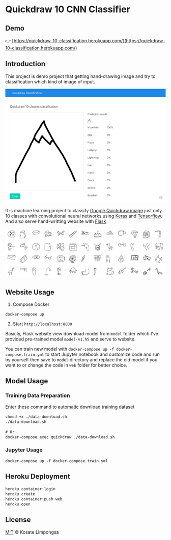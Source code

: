 Quickdraw 10 CNN Classifier
===

## Demo

:point_right: [https://quickdraw-10-classification.herokuapp.com/](https://quickdraw-10-classification.herokuapp.com/)

## Introduction

This project is demo project that getting hand-drawing image and try to classification which kind of image of input.

![Web Preview](docs/web-preview.png)

It is machine learning project to classify [Google Quickdraw image](https://github.com/googlecreativelab/quickdraw-dataset) just only 10 classes with convolutional neural networks using [Keras](https://keras.io/) and [Tensorflow](https://www.tensorflow.org).<br>
And also serve hand-writting website with [Flask](http://flask.pocoo.org/)

![Quickdraw Preview](docs/quickdraw-preview.jpg)

## Website Usage

1. Compose Docker

```
docker-compose up
```

2. Start `http://localhost:8000`

Basicly, Flask website view download model from `model` folder which I've provided pre-trained model `model-v1.h5` and serve to website.

You can train new model with `docker-compose up -f docker-compose.train.yml` to start Jupyter notebook and customize code and run by yourself then save to `model` directory and replace the old model if you want to or change the code in `web` folder for better choice.

## Model Usage

### Training Data Preparation

Enter these command to automatic download training dataset

```
chmod +x ./data-download.sh
./data-download.sh

# Or
docker-compose exec quickdraw ./data-download.sh
```

### Jupyter Usage

```
docker-compose up -f docker-compose.train.yml
```

## Heroku Deployment

```
heroku container:login
heroku create
heroku container:push web
heroku open
```

## License

[MIT](LICENSE) © Kosate Limpongsa
